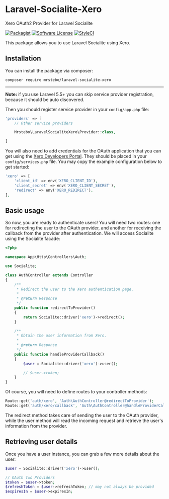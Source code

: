 # Laravel-Socialite-Xero

Xero OAuth2 Provider for Laravel Socialite

[![Packagist](https://img.shields.io/packagist/v/mrstebo/laravel-socialite-xero.svg?style=flat-square)](https://packagist.org/packages/mrstebo/laravel-socialite-xero)
[![Software License](https://img.shields.io/badge/license-MIT-brightgreen.svg?style=flat-square)](LICENSE.md)
[![StyleCI](https://styleci.io/repos/281864728/shield)](https://styleci.io/repos/281864728)

This package allows you to use Laravel Socialite using Xero.

## Installation

You can install the package via composer:

```bash
composer require mrstebo/laravel-socialite-xero
```

---

**Note:** if you use Laravel 5.5+ you can skip service provider registration, because it should be auto discovered.

Then you should register service provider in your `config/app.php` file:

```php
'providers' => [
    // Other service providers

    Mrstebo\LaravelSocialiteXero\Provider::class,

]
```

You will also need to add credentials for the OAuth application that you can get using the [Xero Developers Portal](https://developer.xero.com/). They should be placed in your `config/services.php` file. You may copy the example configuration below to get started:

```php
'xero' => [
    'client_id' => env('XERO_CLIENT_ID'),
    'client_secret' => env('XERO_CLIENT_SECRET'),
    'redirect' => env('XERO_REDIRECT'),
],
```

## Basic usage

So now, you are ready to authenticate users! You will need two routes: one for redirecting the user to the OAuth provider, and another for receiving the callback from the provider after authentication. We will access Socialite using the Socialite facade:

```php
<?php

namespace App\Http\Controllers\Auth;

use Socialite;

class AuthController extends Controller
{
    /**
     * Redirect the user to the Xero authentication page.
     *
     * @return Response
     */
    public function redirectToProvider()
    {
        return Socialite::driver('xero')->redirect();
    }

    /**
     * Obtain the user information from Xero.
     *
     * @return Response
     */
    public function handleProviderCallback()
    {
        $user = Socialite::driver('xero')->user();

        // $user->token;
    }
}
```

Of course, you will need to define routes to your controller methods:

```php
Route::get('auth/xero', 'Auth\AuthController@redirectToProvider');
Route::get('auth/xero/callback', 'Auth\AuthController@handleProviderCallback');
```

The redirect method takes care of sending the user to the OAuth provider, while the user method will read the incoming request and retrieve the user's information from the provider.

## Retrieving user details

Once you have a user instance, you can grab a few more details about the user:

```php
$user = Socialite::driver('xero')->user();

// OAuth Two Providers
$token = $user->token;
$refreshToken = $user->refreshToken; // may not always be provided
$expiresIn = $user->expiresIn;
```
